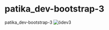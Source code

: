 # patika_dev-bootstrap-3
 patika_dev-bootstrap-3
![ödev3](https://user-images.githubusercontent.com/38539652/210555162-a53fd7a3-7f2a-4f08-8a36-3952c5865ba6.png)
